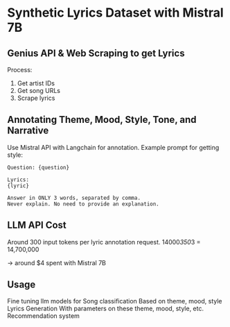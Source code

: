 # Synthetic Lyrics Dataset with Mistral 7B

## Genius API & Web Scraping to get Lyrics

Process:
1. Get artist IDs
2. Get song URLs
3. Scrape lyrics

## Annotating Theme, Mood, Style, Tone, and Narrative

Use Mistral API with Langchain for annotation. Example prompt for getting style:

```plaintext
Question: {question}

Lyrics: 
{lyric}

Answer in ONLY 3 words, separated by comma.
Never explain. No need to provide an explanation. 
```

## LLM API Cost
Around 300 input tokens per lyric annotation request.
14000*350*3  = 14,700,000

-> around $4 spent with Mistral 7B

## Usage 

Fine tuning llm models for
Song classification
Based on theme, mood, style
Lyrics Generation
With parameters on these theme, mood, style, etc.
Recommendation system

